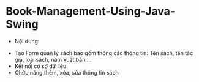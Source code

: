# Book-Management-Using-Java-Swing
* Nội dung:
+ Tạo Form quản lý sách bao gồm thông các thông tin: Tên sách, tên tác giả, loại sách, năm xuất bản,...
+ Kết nối cơ sở dữ liệu
+ Chức năng thêm, xóa, sửa thông tin sách
